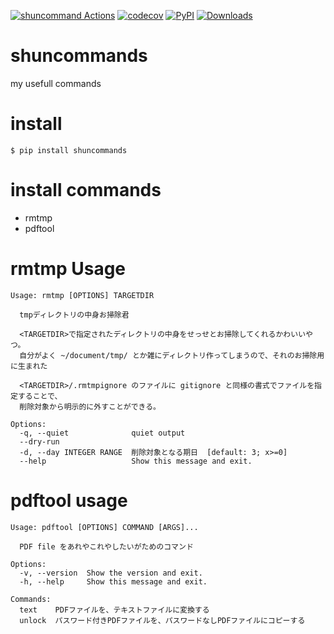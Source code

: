 [![shuncommand Actions](https://github.com/mypaceshun/shuncommands/actions/workflows/main.yml/badge.svg)](https://github.com/mypaceshun/shuncommands/actions/workflows/main.yml)
[![codecov](https://codecov.io/gh/mypaceshun/shuncommands/branch/main/graph/badge.svg?token=6Z6O1J3K0E)](https://codecov.io/gh/mypaceshun/shuncommands)
[![PyPI](https://img.shields.io/pypi/v/shuncommands?style=plastic)](https://pypi.org/project/shuncommands/)
[![Downloads](https://pepy.tech/badge/shuncommands)](https://pepy.tech/project/shuncommands)
# shuncommands

my usefull commands


# install

```
$ pip install shuncommands
```

# install commands

  * rmtmp
  * pdftool

# rmtmp Usage

```
Usage: rmtmp [OPTIONS] TARGETDIR

  tmpディレクトリの中身お掃除君

  <TARGETDIR>で指定されたディレクトリの中身をせっせとお掃除してくれるかわいいやつ。
  自分がよく ~/document/tmp/ とか雑にディレクトリ作ってしまうので、それのお掃除用に生まれた

  <TARGETDIR>/.rmtmpignore のファイルに gitignore と同様の書式でファイルを指定することで、
  削除対象から明示的に外すことができる。

Options:
  -q, --quiet              quiet output
  --dry-run
  -d, --day INTEGER RANGE  削除対象となる期日  [default: 3; x>=0]
  --help                   Show this message and exit.
```

# pdftool usage

```
Usage: pdftool [OPTIONS] COMMAND [ARGS]...

  PDF file をあれやこれやしたいがためのコマンド

Options:
  -v, --version  Show the version and exit.
  -h, --help     Show this message and exit.

Commands:
  text    PDFファイルを、テキストファイルに変換する
  unlock  パスワード付きPDFファイルを、パスワードなしPDFファイルにコピーする
```
